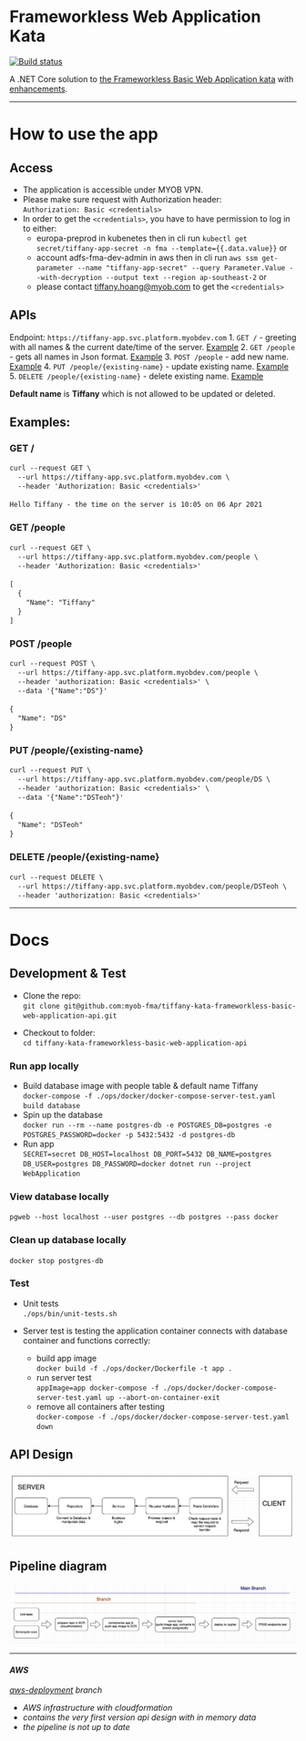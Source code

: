 # Frameworkless Web Application Kata

[![Build status](https://badge.buildkite.com/b0a10dcf62e33205414b931216c9b6914b59fe3e2d867155ab.svg?branch=main)](https://buildkite.com/myob/tiffany-frameworkless-web-app-api?branch=main)

A .NET Core solution to [the Frameworkless Basic Web Application kata](https://github.com/MYOB-Technology/General_Developer/blob/main/katas/kata-frameworkless-basic-web-application/kata-frameworkless-basic-web-application.md) with [enhancements](https://github.com/MYOB-Technology/General_Developer/blob/main/katas/kata-frameworkless-basic-web-application/kata-frameworkless-basic-web-application-enhancements.md).

* * *

# How to use the app

## Access

-   The application is accessible under MYOB VPN. 
-   Please make sure request with Authorization header:  
    `Authorization: Basic <credentials>`  
-   In order to get the `<credentials>`, you have to have permission to log in to either: 
    -   europa-preprod in kubenetes then in cli run  `kubectl get secret/tiffany-app-secret -n fma --template={{.data.value}}` or 
    -   account adfs-fma-dev-admin in aws then in cli run `aws ssm get-parameter --name "tiffany-app-secret" --query Parameter.Value --with-decryption --output text --region ap-southeast-2` or  
    -   please contact tiffany.hoang@myob.com to get the `<credentials>`

## APIs

Endpoint: `https://tiffany-app.svc.platform.myobdev.com`
1\.  `GET /` - greeting with all names & the current date/time of the server. [Example](#get-)
2\.  `GET /people` - gets all names in Json format. [Example](#get-people)
3\.  `POST /people` - add new name. [Example](#post-people)
4\.  `PUT /people/{existing-name}` - update existing name. [Example](#put-peopleexisting-name)
5\.  `DELETE /people/{existing-name}` - delete existing name. [Example](#delete-peopleexisting-name)

 **Default name** is **Tiffany** which is not allowed to be updated or deleted.

## Examples:

### GET /

    curl --request GET \
      --url https://tiffany-app.svc.platform.myobdev.com \
      --header 'Authorization: Basic <credentials>' 

    Hello Tiffany - the time on the server is 10:05 on 06 Apr 2021

### GET /people

    curl --request GET \
      --url https://tiffany-app.svc.platform.myobdev.com/people \
      --header 'Authorization: Basic <credentials>' 

    [  
      {  
        "Name": "Tiffany"  
      }  
    ]  

### POST /people

    curl --request POST \
      --url https://tiffany-app.svc.platform.myobdev.com/people \
      --header 'authorization: Basic <credentials>' \
      --data '{"Name":"DS"}' 

    {   
      "Name": "DS"  
    }  

### PUT /people/{existing-name}

    curl --request PUT \
      --url https://tiffany-app.svc.platform.myobdev.com/people/DS \
      --header 'authorization: Basic <credentials>' \
      --data '{"Name":"DSTeoh"}'

    {   
      "Name": "DSTeoh"  
    }

### DELETE /people/{existing-name}

    curl --request DELETE \
      --url https://tiffany-app.svc.platform.myobdev.com/people/DSTeoh \
      --header 'authorization: Basic <credentials>' 

* * *

# Docs

## Development & Test

-   Clone the repo:  
    `git clone git@github.com:myob-fma/tiffany-kata-frameworkless-basic-web-application-api.git`

-   Checkout to folder:  
    `cd tiffany-kata-frameworkless-basic-web-application-api`

### Run app locally

-   Build database image with people table & default name Tiffany  
    `docker-compose -f ./ops/docker/docker-compose-server-test.yaml build database`
-   Spin up the database  
    `docker run --rm --name postgres-db -e POSTGRES_DB=postgres -e POSTGRES_PASSWORD=docker -p 5432:5432 -d postgres-db`
-   Run app  
    `SECRET=secret DB_HOST=localhost DB_PORT=5432 DB_NAME=postgres DB_USER=postgres DB_PASSWORD=docker dotnet run --project WebApplication`

### View database locally

  `pgweb --host localhost --user postgres --db postgres --pass docker`

### Clean up database locally

  `docker stop postgres-db`

### Test

-   Unit tests  
    `./ops/bin/unit-tests.sh`

-   Server test is testing the application container connects with database container and functions correctly:
    -   build app image  
        `docker build -f ./ops/docker/Dockerfile -t app .` 
    -   run server test  
        `appImage=app docker-compose -f ./ops/docker/docker-compose-server-test.yaml up --abort-on-container-exit`
    -   remove all containers after testing  
        `docker-compose -f ./ops/docker/docker-compose-server-test.yaml down`

## API Design

<img src="./docs/api-design.png">

## Pipeline diagram

<img src="./docs/jupiter-pipeline.png">

* * *

#### _AWS_

_[aws-deployment](https://github.com/myob-fma/tiffany-kata-frameworkless-basic-web-application-api/tree/aws-deployment) branch_

-   _AWS infrastructure with cloudformation_
-   _contains the very first version api design with in memory data_
-   _the pipeline is not up to date_
